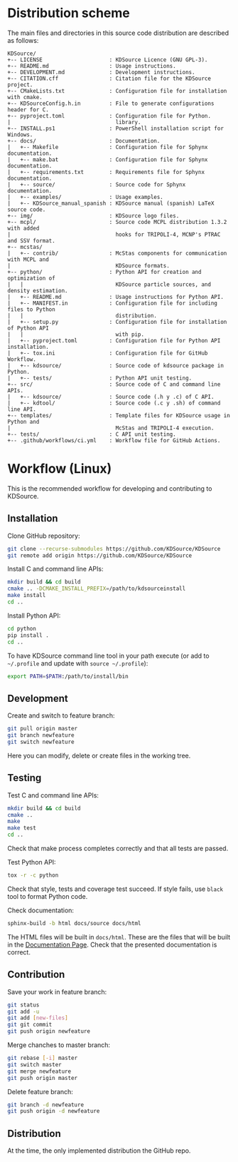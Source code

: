 # Distribution scheme

The main files and directories in this source code distribution are described  as follows:

```
KDSource/
+-- LICENSE                     : KDSource Licence (GNU GPL-3).
+-- README.md                   : Usage instructions.
+-- DEVELOPMENT.md              : Development instructions.
+-- CITATION.cff                : Citation file for the KDSource project.
+-- CMakeLists.txt              : Configuration file for installation with cmake.
+-- KDSourceConfig.h.in         : File to generate configurations header for C.
+-- pyproject.toml              : Configuration file for Python.
|                                 library.
+-- INSTALL.ps1                 : PowerShell installation script for Windows.
+-- docs/                       : Documentation.
|   +-- Makefile                : Configuration file for Sphynx documentation.
|   +-- make.bat                : Configuration file for Sphynx documentation.
|   +-- requirements.txt        : Requirements file for Sphynx documentation.
|   +-- source/                 : Source code for Sphynx documentation.
|   +-- examples/               : Usage examples.
|   +-- KDSource_manual_spanish : KDSource manual (spanish) LaTeX source code.
+-- img/                        : KDSource logo files.
+-- mcpl/                       : Source code MCPL distribution 1.3.2 with added
|                                 hooks for TRIPOLI-4, MCNP's PTRAC and SSV format.
+-- mcstas/
|   +-- contrib/                : McStas components for communication with MCPL and
|                                 KDSource formats.
+-- python/                     : Python API for creation and optimization of
|   |                             KDSource particle sources, and density estimation.
|   +-- README.md               : Usage instructions for Python API.
|   +-- MANIFEST.in             : Configuration file for including files to Python
|   |                             distribution.
|   +-- setup.py                : Configuration file for installation of Python API
|   |                             with pip.
|   +-- pyproject.toml          : Configuration file for Python API installation.
|   +-- tox.ini                 : Configuration file for GitHub Workflow.
|   +-- kdsource/               : Source code of kdsource package in Python.
|   +-- tests/                  : Python API unit testing.
+-- src/                        : Source code of C and command line APIs.
|   +-- kdsource/               : Source code (.h y .c) of C API.
|   +-- kdtool/                 : Source code (.c y .sh) of command line API.
+-- templates/                  : Template files for KDSource usage in Python and
|                                 McStas and TRIPOLI-4 execution.
+-- tests/                      : C API unit testing.
+-- .github/workflows/ci.yml    : Workflow file for GitHub Actions.
```

# Workflow (Linux)

This is the recommended workflow for developing and contributing to KDSource.

## Installation

Clone GitHub repository:
```bash
git clone --recurse-submodules https://github.com/KDSource/KDSource
git remote add origin https://github.com/KDSource/KDSource
```
Install C and command line APIs:
```bash
mkdir build && cd build
cmake .. -DCMAKE_INSTALL_PREFIX=/path/to/kdsourceinstall
make install
cd ..
```
Install Python API:
```bash
cd python
pip install .
cd ..
```
To have KDSource command line tool in your path execute (or add to `~/.profile` and update with `source ~/.profile`):
```bash
export PATH=$PATH:/path/to/install/bin
```

## Development

Create and switch to feature branch:
```bash
git pull origin master
git branch newfeature
git switch newfeature
```
Here you can modify, delete or create files in the working tree.

## Testing

Test C and command line APIs:
```bash
mkdir build && cd build
cmake ..
make
make test
cd ..
```
Check that make process completes correctly and that all tests are passed.

Test Python API:
```bash
tox -r -c python
```
Check that style, tests and coverage test succeed. If style fails, use `black` tool to format Python code.

Check documentation:
```bash
sphinx-build -b html docs/source docs/html
```
The HTML files will be built in `docs/html`. These are the files that will be built in the [Documentation Page](https://kdsource.readthedocs.io/en/latest/). Check that the presented documentation is correct.

## Contribution

Save your work in feature branch:
```bash
git status
git add -u
git add [new-files]
git git commit
git push origin newfeature
```
Merge chanches to master branch:
```bash
git rebase [-i] master
git switch master
git merge newfeature
git push origin master
```
Delete feature branch:
```bash
git branch -d newfeature
git push origin -d newfeature
```


## Distribution

At the time, the only implemented distribution the GitHub repo.
